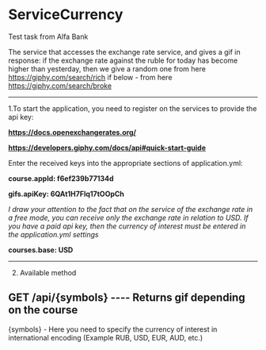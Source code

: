 # ServiceCurrency
Test task from Alfa Bank

The service that accesses the exchange rate service, and gives a gif in response:
if the exchange rate against the ruble for today has become higher than yesterday, then we give a random one from here https://giphy.com/search/rich 
if below - from here https://giphy.com/search/broke
____


1.To start the application, you need to register on the services to provide the api key:

**https://docs.openexchangerates.org/**

**https://developers.giphy.com/docs/api#quick-start-guide**

Enter the received keys into the appropriate sections of application.yml:

**course.appId: f6ef239b77134d**

**gifs.apiKey: 6QAt1H7Flq17tOOpCh**

_I draw your attention to the fact that on the service of the exchange rate in a free mode, you can receive only the exchange rate in relation to USD.
If you have a paid api key, then the currency of interest must be entered in the application.yml settings_

**courses.base: USD**
____
2. Available method

## GET /api/{symbols}  ---- Returns gif depending on the course

{symbols} - Here you need to specify the currency of interest in international encoding (Example RUB, USD, EUR, AUD, etc.)

